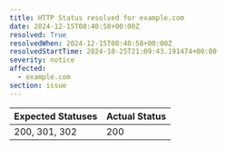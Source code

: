 ```yaml
---
title: HTTP Status resolved for example.com
date: 2024-12-15T08:40:58+00:00Z
resolved: True
resolvedWhen: 2024-12-15T08:40:58+00:00Z
resolvedStartTime: 2024-10-25T21:09:43.191474+00:00
severity: notice
affected:
  - example.com
section: issue
---
```


| Expected Statuses | Actual Status  |
|-------------------|----------------|
| 200, 301, 302 | 200 |
